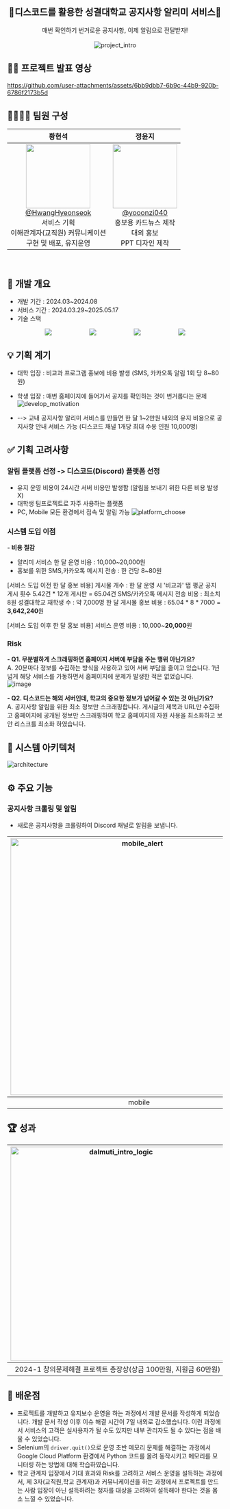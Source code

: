 <div align="center">
<h2>📢디스코드를 활용한 성결대학교 공지사항 알리미 서비스📢</h2>
매번 확인하기 번거로운 공지사항, 이제 알림으로 전달받자!<br><br>

<img src="https://github.com/user-attachments/assets/a559e709-8e03-4db2-929a-871b75b11ad6" alt="project_intro" />
</div>

## 👩‍🏫 프로젝트 발표 영상
https://github.com/user-attachments/assets/6bb9dbb7-6b9c-44b9-920b-6786f2173b5d

## 👨‍👩‍👧‍👦 팀원 구성

<div align="center">

| **황현석** | **정윤지** |
| :------: |  :------: |
| [<img src="https://avatars.githubusercontent.com/HwangHyeonseok" height=150 width=150> <br/> @HwangHyeonseok](https://github.com/HwangHyeonseok)<br>서비스 기획<br>이해관계자(교직원) 커뮤니케이션<br>구현 및 배포, 유지운영 | [<img src="https://avatars.githubusercontent.com/yooonzi040" height=150 width=150> <br/> @yooonzi040](https://github.com/yooonzi040)<br>홍보용 카드뉴스 제작<br>대외 홍보<br>PPT 디자인 제작 |

</div>

<br>

## 📅 개발 개요
- 개발 기간 : 2024.03~2024.08
- 서비스 기간 : 2024.03.29~2025.05.17
- 기술 스택
<div style="display: flex; justify-content: space-evenly; flex-wrap: wrap;">
  <img src="https://img.shields.io/badge/python-3776AB?style=for-the-badge&logo=python&logoColor=white">
  <img src="https://img.shields.io/badge/selenium-43B02A?style=for-the-badge&logo=selenium&logoColor=white">
  <img src="https://img.shields.io/badge/discord-5865F2?style=for-the-badge&logo=discord&logoColor=white">
  <img src="https://img.shields.io/badge/Google%20Cloud%20Platform-4285F4?style=for-the-badge&logo=googlecloud&logoColor=white">
</div>

## 💡 기획 계기
- 대학 입장 : 비교과 프로그램 홍보에 비용 발생 (SMS, 카카오톡 알림 1회 당 8~80원)
- 학생 입장 : 매번 홈페이지에 들어가서 공지를 확인하는 것이 번거롭다는 문제
![develop_motivation](https://github.com/user-attachments/assets/fe70fb42-f0bd-43a7-9a9a-b45515f34f6d)

- --> 교내 공지사항 알리미 서비스를 만들면 한 달 1~2만원 내외의 유지 비용으로 공지사항 안내 서비스 가능 (디스코드 채널 1개당 최대 수용 인원 10,000명)

## ✅ 기획 고려사항
### 알림 플랫폼 선정 -> 디스코드(Discord) 플랫폼 선정
- 유지 운영 비용이 24시간 서버 비용만 발생함 (알림을 보내기 위한 다른 비용 발생 X)
- 대학생 팀프로젝트로 자주 사용하는 플랫폼
- PC, Mobile 모든 환경에서 접속 및 알림 가능
![platform_choose](https://github.com/user-attachments/assets/b2a5fb20-a6fa-4278-95d5-d539a85269a0)


### 시스템 도입 이점
**- 비용 절감**
- 알리미 서비스 한 달 운영 비용 : 10,000~20,000원
- 홍보를 위한 SMS,카카오톡 메시지 전송 : 한 건당 8~80원

[서비스 도입 이전 한 달 홍보 비용]
게시물 개수 : 한 달 운영 시 '비교과' 탭 평균 공지 게시 횟수 5.42건 * 12개 게시판 = 65.04건
SMS/카카오톡 메시지 전송 비용 : 최소치 8원
성결대학교 재학생 수 : 약 7,000명
한 달 게시물 홍보 비용 : 65.04 * 8 * 7000 = **3,642,240**원

[서비스 도입 이후 한 달 홍보 비용]
서비스 운영 비용 : 10,000~**20,000**원

### Risk
**- Q1. 무분별하게 스크래핑하면 홈페이지 서버에 부담을 주는 행위 아닌가요?**
<br>A. 20분마다 정보를 수집하는 방식을 사용하고 있어 서버 부담을 줄이고 있습니다. 1년 넘게 해당 서비스를 가동하면서 홈페이지에 문제가 발생한 적은 없었습니다.
<br>
![image](https://github.com/user-attachments/assets/19342d1b-c82a-477d-b825-574841b96f8e)

**- Q2. 디스코드는 해외 서버인데, 학교의 중요한 정보가 넘어갈 수 있는 것 아닌가요?**
<br>A. 공지사항 알림을 위한 최소 정보만 스크래핑합니다. 게시글의 제목과 URL만 수집하고 홈페이지에 공개된 정보만 스크래핑하여 학교 홈페이지의 자원 사용을 최소화하고 보안 리스크를 최소화 하였습니다.
 
## 🧩 시스템 아키텍처
![architecture](https://github.com/user-attachments/assets/416ac74b-c5f7-4425-b90c-aafcc03b9d2f)

## ⚙️ 주요 기능
### 공지사항 크롤링 및 알림
- 새로운 공지사항을 크롤링하여 Discord 채널로 알림을 보냅니다.

|<img src="https://github.com/user-attachments/assets/b79f4279-434b-4c22-800a-690c6255bb08" alt="mobile_alert" height="auto" width="600px" />|<img src="https://github.com/user-attachments/assets/8359d44e-bc7e-488c-a04a-18600eb7e8a0" alt="dalmuti_ingame" height="auto" width="600px" />|
|:---:|:---:|
|mobile|PC|

## 🏆 성과
|<img src="https://github.com/user-attachments/assets/a29f1111-55b6-424d-b23d-d380b5effd3b" alt="dalmuti_intro_logic" height="auto" width="500px"/>|<img src="https://github.com/user-attachments/assets/7fbd92f2-1f50-40de-9e54-7105d8d4a3b4" alt="user_cnt_img" height="auto" width="500px"/>|<img src="https://github.com/user-attachments/assets/7ecb33d6-34e7-40bc-bff4-53885b8d0518" alt="development_document" height="auto" width="500px"/>|
|:---:|:---:|:---:|
|2024-1 창의문제해결 프로젝트 총장상(상금 100만원, 지원금 60만원)|사용자 수 264명|45장의 개발문서|

## 📝 배운점
- 프로젝트를 개발하고 유지보수 운영을 하는 과정에서 개발 문서를 작성하게 되었습니다. 개발 문서 작성 이후 이슈 해결 시간이 7일 내외로 감소했습니다. 이런 과정에서 서비스의 고객은 실사용자가 될 수도 있지만 내부 관리자도 될 수 있다는 점을 배울 수 있었습니다.
- Selenium의 `driver.quit()`으로 운영 초반 메모리 문제를 해결하는 과정에서 Google Cloud Platform 환경에서 Python 코드를 올려 동작시키고 메모리를 모니터링 하는 방법에 대해 학습하였습니다.
- 학교 관계자 입장에서 기대 효과와 Risk를 고려하고 서비스 운영을 설득하는 과정에서, 제 3자(교직원,학교 관계자)과 커뮤니케이션을 하는 과정에서 프로젝트를 만드는 사람 입장이 아닌 설득하려는 청자를 대상을 고려하여 설득해야 한다는 것을 몸소 느낄 수 있었습니다.
